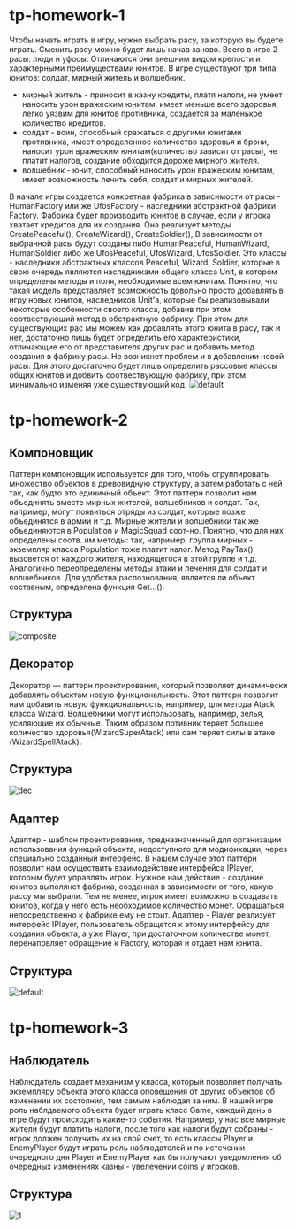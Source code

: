# tp-homework-1

Чтобы начать играть в игру, нужно выбрать расу, за которую вы будете играть. Сменить расу можно будет лишь начав заново.
Всего в игре 2 расы: люди и уфосы. Отличаются они внешним видом крепости и характерными преимуществами юнитов.
В игре существуют три типа юнитов: солдат, мирный житель и волшебник. 
* мирный житель - приносит в казну кредиты, платя налоги, не умеет наносить урон вражеским юнитам, имеет меньше всего здоровья, легко уязвим для юнитов противника, создается за маленькое количество кредитов.
* солдат - воин, способный сражаться с другими юнитами противника, имеет определенное количество здоровья и брони, наносит урон вражеским юнитам(количество зависит от расы), не платит налогов, создание обходится дороже мирного жителя. 
* волшебник - юнит, способный наносить урон вражеским юнитам, имеет возможность лечить себя, солдат и мирных жителей.

В начале игры создается конкретная фабрика в зависимости от расы - HumanFactory или же UfosFactory - наследники абстрактной фабрики Factory. 
Фабрика будет производить юнитов в случае, если у игрока хватает кредитов для их создания. Она реализует методы CreatePeaceful(), CreateWizard(), CreateSoldier(),
В зависимости от выбранной расы будут созданы либо HumanPeaceful, HumanWizard, HumanSoldier либо же UfosPeaceful, UfosWizard, UfosSoldier. 
Это классы - наследники абстрактных классов Peaceful, Wizard, Soldier, которые в свою очередь являются наследниками общего класса Unit,
в котором определены методы и поля, необходимые всем юнитам. Понятно, что такая модель представляет возможность довольно просто добавлять в игру новых юнитов, 
наследников Unit'a, которые бы реализовывали некоторые особенности своего класса, добавив при этом соотвествующий метод в обстрактную фабрику. 
При этом для существующих рас мы можем как добавлять этого юнита в расу, так и нет, достаточно лишь будет определить его характеристики, 
отличающие его от представителя других рас и добавить метод создания в фабрику расы. Не возникнет проблем и в добавлении новой расы. 
Для этого достаточно будет лишь определить рассовые классы общих юнитов и добвить соотвествующую фабрику, при этом минимально изменяя уже существующий код.
![default](https://user-images.githubusercontent.com/36562069/37571297-01c4993e-2b0c-11e8-8521-b15721ee2545.png)

# tp-homework-2


## Компоновщик


Паттерн компоновщик используется для того, чтобы сгруппировать множество объектов в древовидную структуру, а затем работать с ней так, как будто это единичный объект. Этот паттерн позволит нам объединять вместе мирных жителей, волшебников и солдат. Так, например, могут появиться отряды из солдат, которые позже объединятся в армии и т.д. Мирные жители и волшебники так же объединяются в Population и MagicSquad соот-но. Понятно, что для них определены соотв. им методы: так, например, группа мирных - экземпляр класса Population тоже платит налог. Метод PayTax() вызовется от каждого жителя, находящегося в этой группе и т.д. Аналогично переопределены методы атаки и лечения для солдат и волшебников. Для удобства распознования, является ли объект составным, определена функция Get...(). 

## Структура


![composite](https://user-images.githubusercontent.com/36562069/39087291-965bf83e-45a7-11e8-862a-ccc6abf16c4c.jpg)


## Декоратор


Декоратор — паттерн проектирования, который позволяет динамически добавлять объектам новую функциональность. Этот паттерн позволит нам добавить новую функциональность, например, для метода Atack класса Wizard. Волшебники могут использовать, например, зелья, усиляющие их обычные. Таким образом пртивник теряет большее количество здоровья(WizardSuperAtack) или сам теряет силы в атаке (WizardSpellAtack).


## Структура


![dec](https://user-images.githubusercontent.com/36562069/39087301-a9e9d902-45a7-11e8-8b4e-cb9aa1406dd5.jpg)



## Адаптер


Адаптер - шаблон проектирования, предназначенный для организации использования функций объекта, недоступного для модификации, через специально созданный интерфейс. В нашем случае этот паттерн позволит нам осуществить взаимодействие интерфейса IPlayer, которым будет управлять игрок. Нужное нам действие - создание юнитов выполянет фабрика, созданная в зависимости от того, какую рассу мы выбрали. Тем не менее, игрок имеет возможноть создавать юнитов, когда у него есть необходимое количество монет. Обращаться непосредственно к фабрике ему не стоит. Адаптер - Player реализует интерфейс IPlayer, пользователь обращется к этому интерфейсу для создания объекта, а уже Player, при достаточном количестве монет, перенапрвляет обращение к Factory, которая и отдает нам юнита.


## Структура

![default](https://user-images.githubusercontent.com/36562069/39087306-b272c69c-45a7-11e8-91fa-20935548e600.jpg)

# tp-homework-3


## Наблюдатель

Наблюдатель создает механизм у класса, который позволяет получать экземпляру объекта этого класса оповещения от других объектов об изменении их состояния, тем самым наблюдая за ним. В нашей игре роль наблдаемого объекта будет играть класс Game, каждый день в игре будут происходить какие-то события. Например, у нас все мирные жители будут платить налоги, после того как налоги будут собраны - игрок должен получить их на свой счет, то есть классы Player и EnemyPlayer будут играть роль наблюдателей и по истечении очередного дня Player и EnemyPlayer как бы получают уведомления об очередных изменениях казны - увелечении coins у игроков.

## Структура

![1](https://user-images.githubusercontent.com/36562069/40270796-37a889e6-5b9c-11e8-8f84-e00a2f0d8547.jpg)
